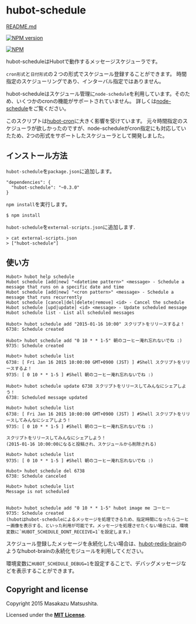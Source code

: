 # hubot-schedule

[README.md](README.md)

[![NPM version](https://badge.fury.io/js/hubot-schedule.png)](http://badge.fury.io/js/hubot-schedule)

[![NPM](https://nodei.co/npm/hubot-schedule.png?downloads=true)](https://nodei.co/npm/hubot-schedule/)

hubot-scheduleはHubotで動作するメッセージスケジューラです。

`cron形式`と`日付形式`の２つの形式でスケジュール登録することができます。
時間指定のスケジューリングであり、インターバル指定ではありません。

hubot-scheduleはスケジュール管理に`node-schedule`を利用しています。そのため、いくつかのcronの機能がサポートされていません。
詳しくは[node-schedule](https://github.com/mattpat/node-schedule)をご覧ください。

このスクリプトは[hubot-cron](https://github.com/miyagawa/hubot-cron)に大きく影響を受けています。
元々時間指定のスケジューラが欲しかったのですが、node-scheduleがcron指定にも対応していたため、2つの形式をサポートしたスケジューラとして開発しました。



## インストール方法

`hubot-schedule`を`package.json`に追加します。

```
"dependencies": {
  "hubot-schedule": "~0.3.0"
}
```

`npm install`を実行します。

```
$ npm install
```

`hubot-schedule`を`external-scripts.json`に追加します.

```
> cat external-scripts.json
> ["hubot-schedule"]
```


## 使い方

```
Hubot> hubot help schedule
Hubot schedule [add|new] "<datetime pattern>" <message> - Schedule a message that runs on a specific date and time
Hubot schedule [add|new] "<cron pattern>" <message> - Schedule a message that runs recurrently
Hubot schedule [cancel|del|delete|remove] <id> - Cancel the schedule
Hubot schedule [upd|update] <id> <message> - Update scheduled message
Hubot schedule list - List all scheduled messages

Hubot> hubot schedule add "2015-01-16 10:00" スクリプトをリリースするよ！
6738: Schedule created

Hubot> hubot schedule add "0 10 * * 1-5" 朝のコーヒー淹れ忘れないでね :)
9735: Schedule created

Hubot> hubot schedule list
6738: [ Fri Jan 16 2015 10:00:00 GMT+0900 (JST) ] #Shell スクリプトをリリースするよ！
9735: [ 0 10 * * 1-5 ] #Shell 朝のコーヒー淹れ忘れないでね :)

Hubot> hubot schedule update 6738 スクリプトをリリースしてみんなにシェアしよう！
6738: Scheduled message updated

Hubot> hubot schedule list
6738: [ Fri Jan 16 2015 10:00:00 GMT+0900 (JST) ] #Shell スクリプトをリリースしてみんなにシェアしよう！
9735: [ 0 10 * * 1-5 ] #Shell 朝のコーヒー淹れ忘れないでね :)

スクリプトをリリースしてみんなにシェアしよう！
(2015-01-16 10:00:00になると投稿され、スケジュールから削除される)

Hubot> hubot schedule list
9735: [ 0 10 * * 1-5 ] #Shell 朝のコーヒー淹れ忘れないでね :)

Hubot> hubot schedule del 6738
6738: Schedule canceled

Hubot> hubot schedule list
Message is not scheduled


Hubot> hubot schedule add "0 10 * * 1-5" hubot image me コーヒー
9735: Schedule created
(hubotはhubot-scheduleによるメッセージを処理できるため、指定時間になったらコーヒー画像を表示する、といった利用が可能です。メッセージを処理させたくない場合には、環境変数に`HUBOT_SCHEDULE_DONT_RECEIVE=1`を設定します。)
```

スケジュール登録したメッセージを永続化したい場合は、[hubot-redis-brain](https://github.com/hubot-scripts/hubot-redis-brain)のようなhubot-brainの永続化モジュールを利用してください。

環境変数に`HUBOT_SCHEDULE_DEBUG=1`を設定することで、デバッグメッセージなどを表示することができます。


## Copyright and license

Copyright 2015 Masakazu Matsushita.

Licensed under the **[MIT License](LICENSE)**.

